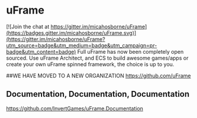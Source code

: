 # uFrame

[![Join the chat at https://gitter.im/micahosborne/uFrame](https://badges.gitter.im/micahosborne/uFrame.svg)](https://gitter.im/micahosborne/uFrame?utm_source=badge&utm_medium=badge&utm_campaign=pr-badge&utm_content=badge)
Full uFrame has now been completely open sourced.  Use uFrame Architect, and ECS to build awesome games/apps or create your own uFrame spinned framework, the choice is up to you.

##WE HAVE MOVED TO A NEW ORGANIZATION
https://github.com/uFrame

## Documentation, Documentation, Documentation
https://github.com/InvertGames/uFrame.Documentation
